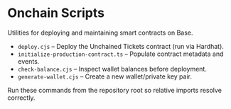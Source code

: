 # Onchain Scripts

Utilities for deploying and maintaining smart contracts on Base.

- `deploy.cjs` – Deploy the Unchained Tickets contract (run via Hardhat).
- `initialize-production-contract.ts` – Populate contract metadata and events.
- `check-balance.cjs` – Inspect wallet balances before deployment.
- `generate-wallet.cjs` – Create a new wallet/private key pair.

Run these commands from the repository root so relative imports resolve correctly.
